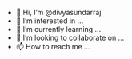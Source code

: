- 👋 Hi, I’m @divyasundarraj
- 👀 I’m interested in ...
- 🌱 I’m currently learning ...
- 💞️ I’m looking to collaborate on ...
- 📫 How to reach me ...

<!---
divyasundarraj/divyasundarraj is a ✨ special ✨ repository because its `README.md` (this file) appears on your GitHub profile.
You can click the Preview link to take a look at your changes.
--->

